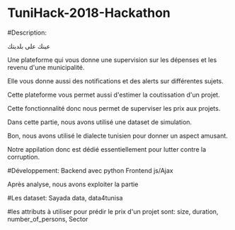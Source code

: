 # TuniHack-2018-Hackathon
#Description:

عينك على بلديتك

Une plateforme qui vous donne une supervision sur les dépenses et les revenu d'une municipalité.

Elle vous donne aussi des notifications et des alerts sur différentes sujets.

Cette plateforme vous permet aussi d'estimer la coutissation d'un projet.

Cette fonctionnalité donc nous permet de superviser les prix aux projets.

Dans cette partie, nous avons utilisé une dataset de simulation.

Bon, nous avons utilisé le dialecte tunisien pour donner un aspect amusant.

Notre appilation donc est dédié essentiellement pour lutter contre la corruption.

#Développement:
Backend avec python
Frontend js/Ajax 

Après analyse, nous avons exploiter la partie 

#Les dataset: Sayada data, data4tunisa

#les attributs à utiliser pour prédir le prix d'un projet sont: 
size, duration,	number_of_persons,	Sector


